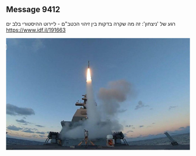 ## Message 9412

רגע של 'ניצחון':
זה מה שקרה בדקות בין זיהוי הכטב"ם - ליירוט ההיסטורי בלב ים
https://www.idf.il/191663

![Photo](./9412/9412_photo.jpg)
